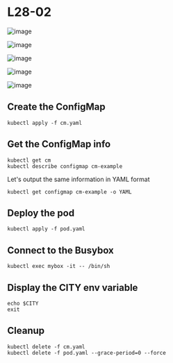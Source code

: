 # L28-02

![image](https://github.com/user-attachments/assets/7a7eae15-5e0e-422a-9737-1fc9ef93dc97)

![image](https://github.com/user-attachments/assets/55de5b25-7b51-4336-a22a-5317c1ea1813)

![image](https://github.com/user-attachments/assets/89961d85-aa43-488a-8c2a-99bfe9543feb)

![image](https://github.com/user-attachments/assets/50a5c010-4ca7-4e7c-8e54-a0e9381efd57)

![image](https://github.com/user-attachments/assets/152452b1-27cf-4bc7-adac-4ef66bff3c0c)

## Create the ConfigMap

    kubectl apply -f cm.yaml

## Get the ConfigMap info

    kubectl get cm
    kubectl describe configmap cm-example

Let's output the same information in YAML format

    kubectl get configmap cm-example -o YAML

## Deploy the pod

    kubectl apply -f pod.yaml

## Connect to the Busybox

    kubectl exec mybox -it -- /bin/sh

## Display the CITY env variable

    echo $CITY
    exit

## Cleanup

    kubectl delete -f cm.yaml
    kubectl delete -f pod.yaml --grace-period=0 --force
